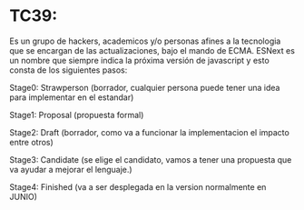 # TC39: 
Es un grupo de hackers, academicos y/o personas afines a la tecnologia que se encargan de las actualizaciones, bajo el mando de ECMA.
ESNext es un nombre que siempre indica la próxima versión de javascript y esto consta de los siguientes pasos:

Stage0: Strawperson (borrador, cualquier persona puede tener una idea para implementar en el estandar)

Stage1: Proposal (propuesta formal)

Stage2: Draft (borrador, como va a funcionar la implementacion el impacto entre otros)

Stage3: Candidate (se elige el candidato, vamos a tener una propuesta que va ayudar a mejorar el lenguaje.)

Stage4: Finished (va a ser desplegada en la version normalmente en JUNIO)